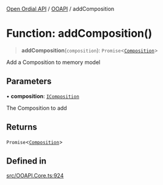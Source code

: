 [Open Ordial API](../../README.md) / [OOAPI](../README.md) / addComposition

# Function: addComposition()

> **addComposition**(`composition`): `Promise`\<[`Composition`](../classes/Composition.md)\>

Add a Composition to memory model

## Parameters

• **composition**: [`IComposition`](../interfaces/IComposition.md)

The Composition to add

## Returns

`Promise`\<[`Composition`](../classes/Composition.md)\>

## Defined in

[src/OOAPI.Core.ts:924](https://github.com/open-ordinal/open-ordinal-api/blob/70e118e56492403aed907a3616034144dfc18228/src/OOAPI.Core.ts#L924)
